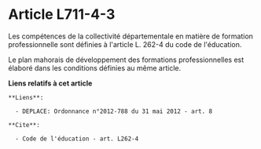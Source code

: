 # Article L711-4-3

Les compétences de la collectivité départementale en matière de formation professionnelle sont définies à l'article L. 262-4
du code de l'éducation. 

Le plan mahorais de développement des formations professionnelles est élaboré dans les conditions définies au même article.

**Liens relatifs à cet article**

	**Liens**:

	  - DEPLACE: Ordonnance n°2012-788 du 31 mai 2012 - art. 8

	**Cite**:

	  - Code de l'éducation - art. L262-4
